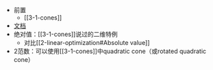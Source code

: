 - 前置
  - [[3-1-cones]]
- [文档](https://docs.mosek.com/modeling-cookbook/cqo.html#conic-quadratic-modeling)
- 绝对值：[[3-1-cones]]说过的二维特例
  - 对比[[2-linear-optimization#Absolute value]]
- 2范数：可以使用[[3-1-cones]]中quadratic cone（或rotated quadratic cone）